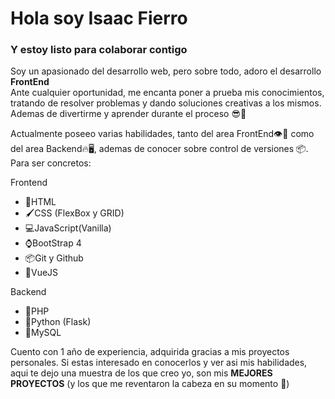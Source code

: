# Hola soy Isaac Fierro
### Y estoy listo para colaborar contigo

 Soy un apasionado del desarrollo web, pero sobre todo, adoro el desarrollo **FrontEnd**  
 Ante cualquier oportunidad, me encanta poner a prueba mis conocimientos, tratando de resolver problemas 
 y dando soluciones creativas a los mismos. Ademas de divertirme y aprender durante el proceso 😎🤘
 
 Actualmente poseeo varias habilidades, tanto del area FrontEnd👁💄️ como del area Backend🔥🖥️, ademas de conocer 
 sobre control de versiones 📦. Para ser concretos:
 
Frontend
 * 🧱HTML 
 * 🖌️CSS (FlexBox y GRID)
 * 💻JavaScript(Vanilla)
 * ⌚BootStrap 4
 * 📦Git y Github
 * 💪VueJS
 
Backend
 * 🐘PHP
 * 🐍Python (Flask)
 * 🐬MySQL
 
 Cuento con 1 año de experiencia, adquirida gracias a mis proyectos personales. Si estas interesado en conocerlos y ver asi mis habilidades, aqui te dejo una muestra de los que creo yo, son mis **MEJORES PROYECTOS** (y los que me reventaron la cabeza en su momento 🤣)

